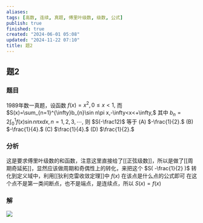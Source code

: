 ```yaml
---
aliases: 
tags: [高数, 连续, 真题, 傅里叶级数, 级数, 公式]
publish: true
finished: true
created: "2024-06-01 05:08"
updated: "2024-11-22 07:10"
title: 题2
---
```

## 题2 
### 题目
1989年数一真题，设函数 $f(x)=x^2,0\leqslant x<1,$ 而$S(x)=\sum_{n=1}^{\infty}b_{n}\sin n\pi x,-\infty<x<+\infty,$
其中 $b_n=2\int_0^1f(x)\sin n\pi xdx,n=1,2,3,\cdots,$ 则 $S(-\frac12)$ 等于
(A) $-\frac{1}{2}.$ 
(B) $-\frac{1}{4}.$ 
(C) $\frac{1}{4}.$ 
(D) $\frac{1}{2}.$
### 分析
这是要求傅里叶级数的和函数，注意这里直接给了[[正弦级数]]，所以是做了[[周期奇延拓]]，显然应该做周期和奇偶性上的转化，来把这个 $S( -\frac{1}{2} )$ 转化到定义域中，利用[[狄利克雷收敛定理]]中 $f(x)$ 在该点是什么点的公式即可 
在这个点不是第一类间断点，也不是端点，是连续点，所以 $S(x)=f(x)$
### 解
![](https://img.hwenyi.tech/202405211705621.webp)

